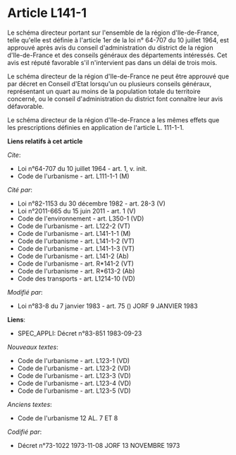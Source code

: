 # Article L141-1

Le schéma directeur portant sur l'ensemble de la région d'Ile-de-France, telle qu'elle est définie à l'article 1er de la loi
n° 64-707 du 10 juillet 1964, est approuvé après avis du conseil d'administration du district de la région d'Ile-de-France et
des conseils généraux des départements intéressés. Cet avis est réputé favorable s'il n'intervient pas dans un délai de trois
mois.

Le schéma directeur de la région d'Ile-de-France ne peut être approuvé que par décret en Conseil d'Etat lorsqu'un ou
plusieurs conseils généraux, représentant un quart au moins de la population totale du territoire concerné, ou le conseil
d'administration du district font connaître leur avis défavorable.

Le schéma directeur de la région d'Ile-de-France a les mêmes effets que les prescriptions définies en application de
l'article L. 111-1-1.

**Liens relatifs à cet article**

_Cite_:

  - Loi n°64-707 du 10 juillet 1964 - art. 1, v. init.
  - Code de l'urbanisme - art. L111-1-1 (M)

_Cité par_:

  - Loi n°82-1153 du 30 décembre 1982 - art. 28-3 (V)
  - Loi n°2011-665 du 15 juin 2011 - art. 1 (V)
  - Code de l'environnement - art. L350-1 (VD)
  - Code de l'urbanisme - art. L122-2 (VT)
  - Code de l'urbanisme - art. L141-1-1 (M)
  - Code de l'urbanisme - art. L141-1-2 (VT)
  - Code de l'urbanisme - art. L141-1-3 (VT)
  - Code de l'urbanisme - art. L141-2 (Ab)
  - Code de l'urbanisme - art. R*141-2 (VT)
  - Code de l'urbanisme - art. R*613-2 (Ab)
  - Code des transports - art. L1214-10 (VD)

_Modifié par_:

  - Loi n°83-8 du 7 janvier 1983 - art. 75 () JORF 9 JANVIER 1983

**Liens**:

  - SPEC_APPLI: Décret n°83-851 1983-09-23

_Nouveaux textes_:

  - Code de l'urbanisme - art. L123-1 (VD)
  - Code de l'urbanisme - art. L123-2 (VD)
  - Code de l'urbanisme - art. L123-3 (VD)
  - Code de l'urbanisme - art. L123-4 (VD)
  - Code de l'urbanisme - art. L123-5 (VD)

_Anciens textes_:

  - Code de l'urbanisme 12 AL. 7 ET 8

_Codifié par_:

  - Décret n°73-1022 1973-11-08 JORF 13 NOVEMBRE 1973
